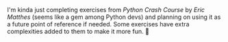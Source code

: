 I'm kinda just completing exercises from *Python Crash Course* by *Eric Matthes* (seems like a gem among Python devs) and planning on using it as a future point of reference if needed. Some exercises have extra complexities added to them to make it more fun. 🫧